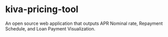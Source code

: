 # kiva-pricing-tool
An open source web application that outputs APR Nominal rate, Repayment Schedule, and Loan Payment Visualization.
